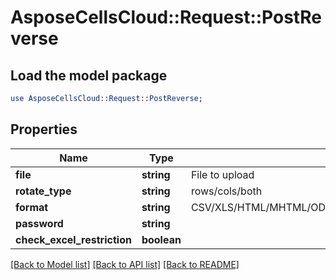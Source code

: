 # AsposeCellsCloud::Request::PostReverse 

## Load the model package
```perl
use AsposeCellsCloud::Request::PostReverse;
```

## Properties
Name | Type | Description | Notes
------------ | ------------- | ------------- | -------------
**file** | **string** | File to upload |
**rotate_type** | **string** | rows/cols/both |
**format** | **string** | CSV/XLS/HTML/MHTML/ODS/PDF/XML/TXT/TIFF/XLSB/XLSM/XLSX/XLTM/XLTX/XPS/PNG/JPG/JPEG/GIF/EMF/BMP/MD[Markdown]/Numbers |
**password** | **string** |  |
**check_excel_restriction** | **boolean** |  |  

[[Back to Model list]](../README.md#documentation-for-requests) [[Back to API list]](../README.md#documentation-for-api-endpoints) [[Back to README]](../README.md)

